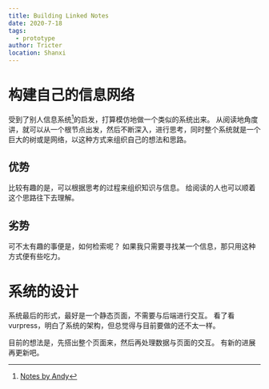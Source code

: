 ```yaml
---
title: Building Linked Notes
date: 2020-7-18
tags: 
  - prototype
author: Tricter
location: Shanxi
---
```


# 构建自己的信息网络

受到了别人信息系统[^notes]的启发，打算模仿地做一个类似的系统出来。
从阅读地角度讲，就可以从一个根节点出发，然后不断深入，进行思考，同时整个系统就是一个巨大的树或是网络，以这种方式来组织自己的想法和思路。

## 优势

比较有趣的是，可以根据思考的过程来组织知识与信息。
给阅读的人也可以顺着这个思路往下去理解。

## 劣势

可不太有趣的事便是，如何检索呢？
如果我只需要寻找某一个信息，那只用这种方式便有些吃力。

# 系统的设计

系统最后的形式，最好是一个静态页面，不需要与后端进行交互。
看了看vurpress，明白了系统的架构，但总觉得与目前要做的还不太一样。

目前的想法是，先搭出整个页面来，然后再处理数据与页面的交互。
有新的进展再更新吧。



[^notes]: [Notes by Andy](https://https://notes.andymatuschak.org/)